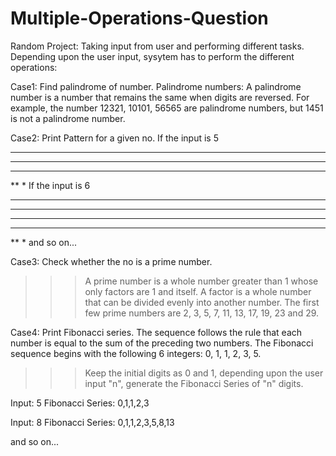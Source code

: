 # Multiple-Operations-Question
Random Project: Taking input from user and performing different tasks.
Depending upon the user input, sysytem has to perform the different operations:

Case1: Find palindrome of number.
Palindrome numbers: A palindrome number is a number that remains the same when digits are reversed. For example, 
the number 12321, 10101, 56565 are palindrome numbers, but 1451 is not a palindrome number.

Case2: Print Pattern for a given no.
If the input is 5
*****
****
***
**
*
If the input is 6
******
*****
****
***
**
*
and so on...

Case3: Check whether the no is a  prime number.
>>>A prime number is a whole number greater than 1 whose only factors are 1 and itself. 
A factor is a whole number that can be divided evenly into another number. The first few prime numbers are 2, 3, 5, 7, 11, 13, 17, 19, 23 and 29. 

Case4: Print Fibonacci series.
The sequence follows the rule that each number is equal to the sum of the preceding two numbers. 
The Fibonacci sequence begins with the following 6 integers: 0, 1, 1, 2, 3, 5.
>>>Keep the initial digits as 0 and 1, depending upon the user input "n", generate the Fibonacci Series of "n" digits.

Input: 5
Fibonacci Series: 0,1,1,2,3

Input: 8
Fibonacci Series: 0,1,1,2,3,5,8,13

and so on...
